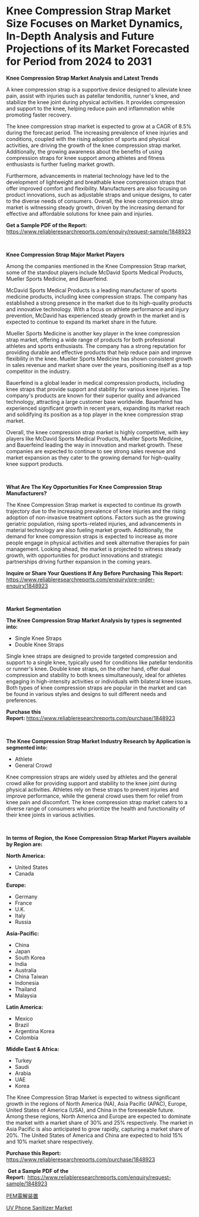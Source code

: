 <p><h1>Knee Compression Strap Market Size Focuses on Market Dynamics, In-Depth Analysis and Future Projections of its Market Forecasted for Period from 2024 to 2031</h1></p><p><strong>Knee Compression Strap Market Analysis and Latest Trends</strong></p>
<p><p>A knee compression strap is a supportive device designed to alleviate knee pain, assist with injuries such as patellar tendonitis, runner's knee, and stabilize the knee joint during physical activities. It provides compression and support to the knee, helping reduce pain and inflammation while promoting faster recovery.</p><p>The knee compression strap market is expected to grow at a CAGR of 8.5% during the forecast period. The increasing prevalence of knee injuries and conditions, coupled with the rising adoption of sports and physical activities, are driving the growth of the knee compression strap market. Additionally, the growing awareness about the benefits of using compression straps for knee support among athletes and fitness enthusiasts is further fueling market growth.</p><p>Furthermore, advancements in material technology have led to the development of lightweight and breathable knee compression straps that offer improved comfort and flexibility. Manufacturers are also focusing on product innovations, such as adjustable straps and unique designs, to cater to the diverse needs of consumers. Overall, the knee compression strap market is witnessing steady growth, driven by the increasing demand for effective and affordable solutions for knee pain and injuries.</p></p>
<p><strong>Get a Sample PDF of the Report:&nbsp;</strong> <a href="https://www.reliableresearchreports.com/enquiry/request-sample/1848923">https://www.reliableresearchreports.com/enquiry/request-sample/1848923</a></p>
<p>&nbsp;</p>
<p><strong>Knee Compression Strap Major Market Players</strong></p>
<p><p>Among the companies mentioned in the Knee Compression Strap market, some of the standout players include McDavid Sports Medical Products, Mueller Sports Medicine, and Bauerfeind. </p><p>McDavid Sports Medical Products is a leading manufacturer of sports medicine products, including knee compression straps. The company has established a strong presence in the market due to its high-quality products and innovative technology. With a focus on athlete performance and injury prevention, McDavid has experienced steady growth in the market and is expected to continue to expand its market share in the future.</p><p>Mueller Sports Medicine is another key player in the knee compression strap market, offering a wide range of products for both professional athletes and sports enthusiasts. The company has a strong reputation for providing durable and effective products that help reduce pain and improve flexibility in the knee. Mueller Sports Medicine has shown consistent growth in sales revenue and market share over the years, positioning itself as a top competitor in the industry.</p><p>Bauerfeind is a global leader in medical compression products, including knee straps that provide support and stability for various knee injuries. The company's products are known for their superior quality and advanced technology, attracting a large customer base worldwide. Bauerfeind has experienced significant growth in recent years, expanding its market reach and solidifying its position as a top player in the knee compression strap market.</p><p>Overall, the knee compression strap market is highly competitive, with key players like McDavid Sports Medical Products, Mueller Sports Medicine, and Bauerfeind leading the way in innovation and market growth. These companies are expected to continue to see strong sales revenue and market expansion as they cater to the growing demand for high-quality knee support products.</p></p>
<p>&nbsp;</p>
<p><strong>What Are The Key Opportunities For Knee Compression Strap Manufacturers?</strong></p>
<p><p>The Knee Compression Strap market is expected to continue its growth trajectory due to the increasing prevalence of knee injuries and the rising adoption of non-invasive treatment options. Factors such as the growing geriatric population, rising sports-related injuries, and advancements in material technology are also fueling market growth. Additionally, the demand for knee compression straps is expected to increase as more people engage in physical activities and seek alternative therapies for pain management. Looking ahead, the market is projected to witness steady growth, with opportunities for product innovations and strategic partnerships driving further expansion in the coming years.</p></p>
<p><strong>Inquire or Share Your Questions If Any Before Purchasing This Report:</strong> <a href="https://www.reliableresearchreports.com/enquiry/pre-order-enquiry/1848923">https://www.reliableresearchreports.com/enquiry/pre-order-enquiry/1848923</a></p>
<p>&nbsp;</p>
<p><strong>Market Segmentation</strong></p>
<p><strong>The Knee Compression Strap Market Analysis by types is segmented into:</strong></p>
<p><ul><li>Single Knee Straps</li><li>Double Knee Straps</li></ul></p>
<p><p>Single knee straps are designed to provide targeted compression and support to a single knee, typically used for conditions like patellar tendonitis or runner's knee. Double knee straps, on the other hand, offer dual compression and stability to both knees simultaneously, ideal for athletes engaging in high-intensity activities or individuals with bilateral knee issues. Both types of knee compression straps are popular in the market and can be found in various styles and designs to suit different needs and preferences.</p></p>
<p><strong>Purchase this Report:&nbsp;</strong><a href="https://www.reliableresearchreports.com/purchase/1848923">https://www.reliableresearchreports.com/purchase/1848923</a></p>
<p>&nbsp;</p>
<p><strong>The Knee Compression Strap Market Industry Research by Application is segmented into:</strong></p>
<p><ul><li>Athlete</li><li>General Crowd</li></ul></p>
<p><p>Knee compression straps are widely used by athletes and the general crowd alike for providing support and stability to the knee joint during physical activities. Athletes rely on these straps to prevent injuries and improve performance, while the general crowd uses them for relief from knee pain and discomfort. The knee compression strap market caters to a diverse range of consumers who prioritize the health and functionality of their knee joints in various activities.</p></p>
<p>&nbsp;</p>
<p><strong>In terms of Region, the Knee Compression Strap Market Players available by Region are:</strong></p>
<p>
    <p> <strong> North America: </strong>
        <ul>
            <li>United States</li>
            <li>Canada</li>
        </ul>
        </p> 
    <p> <strong> Europe: </strong>
        <ul>
            <li>Germany</li>
            <li>France</li>
            <li>U.K.</li>
            <li>Italy</li>
            <li>Russia</li>
        </ul>
        </p> 
    <p> <strong> Asia-Pacific: </strong>
        <ul>
            <li>China</li>
            <li>Japan</li>
            <li>South Korea</li>
            <li>India</li>
            <li>Australia</li>
            <li>China Taiwan</li>
            <li>Indonesia</li>
            <li>Thailand</li>
            <li>Malaysia</li>
        </ul>
        </p> 
    <p> <strong> Latin America: </strong>
        <ul>
            <li>Mexico</li>
            <li>Brazil</li>
            <li>Argentina Korea</li>
            <li>Colombia</li>
        </ul>
        </p> 
    <p> <strong> Middle East & Africa: </strong>
        <ul>
            <li>Turkey</li>
            <li>Saudi</li>
            <li>Arabia</li>
            <li>UAE</li>
            <li>Korea</li>
        </ul>
    </p>
    </p>
<p><p>The Knee Compression Strap Market is expected to witness significant growth in the regions of North America (NA), Asia Pacific (APAC), Europe, United States of America (USA), and China in the foreseeable future. Among these regions, North America and Europe are expected to dominate the market with a market share of 30% and 25% respectively. The market in Asia Pacific is also anticipated to grow rapidly, capturing a market share of 20%. The United States of America and China are expected to hold 15% and 10% market share respectively.</p></p>
<p><strong>Purchase this Report: </strong><a href="https://www.reliableresearchreports.com/purchase/1848923">https://www.reliableresearchreports.com/purchase/1848923</a></p>
<p>&nbsp;<strong>Get a Sample PDF of the Report:&nbsp;&nbsp;</strong><a href="https://www.reliableresearchreports.com/enquiry/request-sample/1848923">https://www.reliableresearchreports.com/enquiry/request-sample/1848923</a></p>
<p><strong></strong></p>
<p><p><a href="https://medium.com/@durgin521/pem%E9%9B%BB%E8%A7%A3%E8%A3%85%E7%BD%AE%E5%B8%82%E5%A0%B4%E3%83%AC%E3%83%9D%E3%83%BC%E3%83%88%E3%81%AF-%E3%81%93%E3%81%AE%E5%B8%82%E5%A0%B4%E3%81%AE%E6%9C%80%E6%96%B0%E3%81%AE%E3%83%88%E3%83%AC%E3%83%B3%E3%83%89%E3%81%A8%E6%88%90%E9%95%B7%E6%A9%9F%E4%BC%9A%E3%82%92%E6%98%8E%E3%82%89%E3%81%8B%E3%81%AB%E3%81%97%E3%81%A6%E3%81%84%E3%81%BE%E3%81%99-21f9db539794">PEM電解装置</a></p><p><a href="https://github.com/santosh758595/Market-Research-Report-List-3/blob/main/uv-phone-sanitizer-market.md">UV Phone Sanitizer Market</a></p></p>